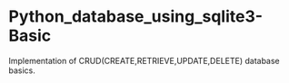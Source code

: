 # Python_database_using_sqlite3-Basic
Implementation of CRUD(CREATE,RETRIEVE,UPDATE,DELETE) database basics.
